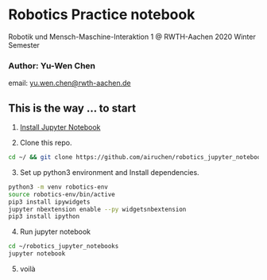 # Robotics Practice notebook
 Robotik und Mensch-Maschine-Interaktion 1 @ RWTH-Aachen
 2020 Winter Semester
### Author: Yu-Wen Chen 
email: yu.wen.chen@rwth-aachen.de

## This is the way ... to start
1. [Install Jupyter Notebook](https://jupyter.org/install)

2. Clone this repo. 
``` bash
cd ~/ && git clone https://github.com/airuchen/robotics_jupyter_notebooks.git && cd ~/robotics_jupyter_notebooks
```
3. Set up python3 environment and Install dependencies.
``` bash
python3 -m venv robotics-env
source robotics-env/bin/active
pip3 install ipywidgets
jupyter nbextension enable --py widgetsnbextension
pip3 install ipython
```
4. Run jupyter notebook
``` bash
cd ~/robotics_jupyter_notebooks
jupyter notebook
```
5. voilà